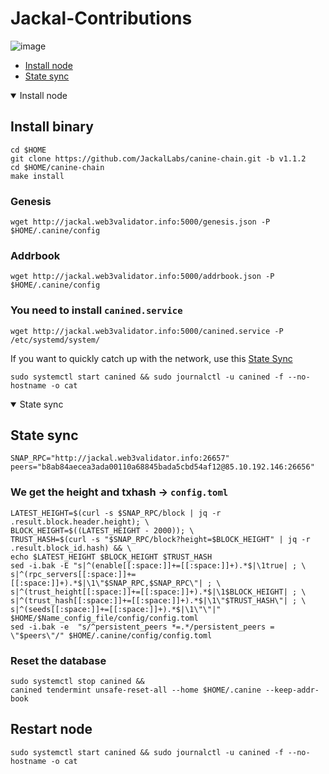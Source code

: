 # Jackal-Contributions


![image](https://user-images.githubusercontent.com/102728347/216285301-313defe4-12b0-4135-ae60-9d24618d6651.png)


* [Install node](https://github.com/web3validator/Jackal-Contributions/blob/main/README.md#state-sync)
* [State sync](https://github.com/web3validator/Jackal-Contributions/blob/main/README.md#state-sync)

<details open>
  <summary>Install node</summary>
  
  ## Install binary
  
  ```
  cd $HOME
  git clone https://github.com/JackalLabs/canine-chain.git -b v1.1.2
  cd $HOME/canine-chain
  make install
  
  ```
  ### Genesis
  ```
  wget http://jackal.web3validator.info:5000/genesis.json -P $HOME/.canine/config
  
  ```
  ### Addrbook
  ```
  wget http://jackal.web3validator.info:5000/addrbook.json -P $HOME/.canine/config
  
  ```
  ### You need to install `canined.service`
  ```
  wget http://jackal.web3validator.info:5000/canined.service -P /etc/systemd/system/
  
  ```
  If you want to quickly catch up with the network, use this [State Sync](https://github.com/MaxMavaIll/Guide_web/blob/main/README.md#state-sync)
  ```
  sudo systemctl start canined && sudo journalctl -u canined -f --no-hostname -o cat
  ```
</details>

<details open>
  <summary>State sync</summary>
  
  ## State sync
  ```
  SNAP_RPC="http://jackal.web3validator.info:26657"
  peers="b8ab84aecea3ada00110a68845bada5cbd54af12@85.10.192.146:26656"
  ```
  
  ### We get the height and txhash -> `config.toml`
  ```
  LATEST_HEIGHT=$(curl -s $SNAP_RPC/block | jq -r .result.block.header.height); \
  BLOCK_HEIGHT=$((LATEST_HEIGHT - 2000)); \
  TRUST_HASH=$(curl -s "$SNAP_RPC/block?height=$BLOCK_HEIGHT" | jq -r .result.block_id.hash) && \
  echo $LATEST_HEIGHT $BLOCK_HEIGHT $TRUST_HASH
  sed -i.bak -E "s|^(enable[[:space:]]+=[[:space:]]+).*$|\1true| ; \
  s|^(rpc_servers[[:space:]]+=[[:space:]]+).*$|\1\"$SNAP_RPC,$SNAP_RPC\"| ; \
  s|^(trust_height[[:space:]]+=[[:space:]]+).*$|\1$BLOCK_HEIGHT| ; \
  s|^(trust_hash[[:space:]]+=[[:space:]]+).*$|\1\"$TRUST_HASH\"| ; \
  s|^(seeds[[:space:]]+=[[:space:]]+).*$|\1\"\"|" $HOME/$Name_config_file/config/config.toml
  sed -i.bak -e  "s/^persistent_peers *=.*/persistent_peers = \"$peers\"/" $HOME/.canine/config/config.toml

  ```
  ### Reset the database 
  ```
  sudo systemctl stop canined && 
  canined tendermint unsafe-reset-all --home $HOME/.canine --keep-addr-book
  
  ```
  ## Restart node
  ```
  sudo systemctl start canined && sudo journalctl -u canined -f --no-hostname -o cat
  ```

  </details>
